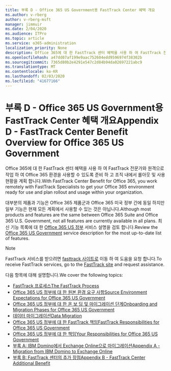 ```yaml
---
title: 부록 D - Office 365 US Government용 FastTrack Center 혜택 개요
ms.author: v-rberg
author: v-rberg-msft
manager: jimmuir
ms.date: 2/04/2020
ms.audience: ITPro
ms.topic: article
ms.service: o365-administration
localization_priority: None
description: Office 365에 대 한 FastTrack 센터 혜택을 사용 하 여 FastTrack 전문가와 원격으로 작업 하 여 Office 365 환경을 사용할 수 있도록 준비 하 고 조직 내에서 롤아웃 및 사용 현황을 계획 합니다.
ms.openlocfilehash: a47dd07af199e9aac752604edd9596974f38302b
ms.sourcegitcommit: 7365d80b2e4291e547c2d84b94da02697221abc9
ms.translationtype: MT
ms.contentlocale: ko-KR
ms.lasthandoff: 02/03/2020
ms.locfileid: "41677166"
---
```

# <a name="appendix-d---fasttrack-center-benefit-overview-for-office-365-us-government"></a><span data-ttu-id="95b2d-103">부록 D - Office 365 US Government용 FastTrack Center 혜택 개요</span><span class="sxs-lookup"><span data-stu-id="95b2d-103">Appendix D - FastTrack Center Benefit Overview for Office 365 US Government</span></span>

<span data-ttu-id="95b2d-104">Office 365에 대 한 FastTrack 센터 혜택을 사용 하 여 FastTrack 전문가와 원격으로 작업 하 여 Office 365 환경을 사용할 수 있도록 준비 하 고 조직 내에서 롤아웃 및 사용 현황을 계획 합니다.</span><span class="sxs-lookup"><span data-stu-id="95b2d-104">With FastTrack Center Benefit for Office 365, you work remotely with FastTrack Specialists to get your Office 365 environment ready for use and plan rollout and usage within your organization.</span></span> 
  
<span data-ttu-id="95b2d-105">대부분의 제품과 기능은 Office 365 제품군과 Office 365 미국 정부 간에 동일 하지만 일부 기능은 현재 모든 계획에서 사용할 수 있는 것은 아닙니다.</span><span class="sxs-lookup"><span data-stu-id="95b2d-105">Although most products and features are the same between Office 365 Suite and Office 365 U.S. Government, not all features are currently available in all plans.</span></span> <span data-ttu-id="95b2d-106">최신 기능 목록에 대 한 [Office 365 US 정부](https://aka.ms/aboutgovcloud) 서비스 설명을 검토 합니다.</span><span class="sxs-lookup"><span data-stu-id="95b2d-106">Review the [Office 365 US Government](https://aka.ms/aboutgovcloud) service description for the most up-to-date list of features.</span></span>

> [!NOTE]
> <span data-ttu-id="95b2d-107">FastTrack 서비스를 받으려면 [fasttrack 사이트로](https://go.microsoft.com/fwlink/?linkid=780698) 이동 하 여 도움을 요청 합니다.</span><span class="sxs-lookup"><span data-stu-id="95b2d-107">To receive FastTrack services, go to the [FastTrack site](https://go.microsoft.com/fwlink/?linkid=780698) and request assistance.</span></span>  

<span data-ttu-id="95b2d-108">다음 항목에 대해 설명합니다.</span><span class="sxs-lookup"><span data-stu-id="95b2d-108">We cover the following topics:</span></span>
- [<span data-ttu-id="95b2d-109">FastTrack 프로세스</span><span class="sxs-lookup"><span data-stu-id="95b2d-109">The FastTrack Process</span></span>](O365-fasttrack-process.md) 
- [<span data-ttu-id="95b2d-110">Office 365 US 정부에 대 한 원본 환경 요구 사항</span><span class="sxs-lookup"><span data-stu-id="95b2d-110">Source Environment Expectations for Office 365 US Government</span></span>](US-Gov-appendix-source-environment-expectations.md)   
- [<span data-ttu-id="95b2d-111">Office 365 US 정부에 대 한 온 보 딩 및 마이그레이션 단계</span><span class="sxs-lookup"><span data-stu-id="95b2d-111">Onboarding and Migration Phases for Office 365 US Government</span></span>](US-Gov-appendix-onboarding-and-migration.md)
- [<span data-ttu-id="95b2d-112">데이터 마이그레이션</span><span class="sxs-lookup"><span data-stu-id="95b2d-112">Data Migration</span></span>](O365-data-migration.md)    
- [<span data-ttu-id="95b2d-113">Office 365 US 정부에 대 한 FastTrack 책임</span><span class="sxs-lookup"><span data-stu-id="95b2d-113">FastTrack Responsibilities for Office 365 US Government</span></span>](US-Gov-appendix-fasttrack-responsibilities.md)   
- [<span data-ttu-id="95b2d-114">Office 365 US 정부에 대 한 책임</span><span class="sxs-lookup"><span data-stu-id="95b2d-114">Your Responsibilities for Office 365 US Government</span></span>](US-Gov-appendix-your-responsibilities.md) 
- [<span data-ttu-id="95b2d-115">부록 A: IBM Domino에서 Exchange Online으로 마이그레이션</span><span class="sxs-lookup"><span data-stu-id="95b2d-115">Appendix A - Migration from IBM Domino to Exchange Online</span></span>](O365-from-ibm-domino-to-exchange-online.md)   
- [<span data-ttu-id="95b2d-116">부록 B: FastTrack 센터의 추가 장점</span><span class="sxs-lookup"><span data-stu-id="95b2d-116">Appendix B - FastTrack Center Additional Benefit</span></span>](O365-fasttrack-additional-benefits.md)


